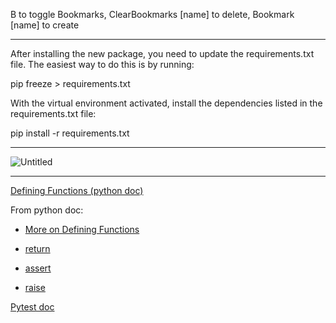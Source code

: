 B to toggle Bookmarks, ClearBookmarks [name] to delete, Bookmark [name] to create

---

After installing the new package, you need to update the requirements.txt file. The easiest way to do this is by running:

pip freeze > requirements.txt

With the virtual environment activated, install the dependencies listed in the requirements.txt file:

pip install -r requirements.txt

---

![Untitled](https://github.com/user-attachments/assets/8632d2ce-455a-4964-bfaa-4f5b86f4a3cc)

---

[Defining Functions (python doc)](https://docs.python.org/3/tutorial/controlflow.html#defining-functions)

From python doc:

- [More on Defining Functions](https://docs.python.org/3/tutorial/controlflow.html#more-on-defining-functions)

- [return](https://docs.python.org/3/reference/simple_stmts.html#the-return-statement)

- [assert](https://docs.python.org/3/reference/simple_stmts.html#the-assert-statement)

- [raise](https://docs.python.org/3/reference/simple_stmts.html#the-raise-statement)

[Pytest doc](https://docs.pytest.org/en/stable/getting-started.html)

